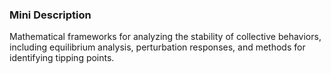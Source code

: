 ### Mini Description

Mathematical frameworks for analyzing the stability of collective behaviors, including equilibrium analysis, perturbation responses, and methods for identifying tipping points.
